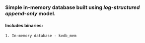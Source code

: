 ### Simple in-memory database built using *log-structured* *append-only* model.

#### Includes binaries:
    1. In-memory database - kvdb_mem

